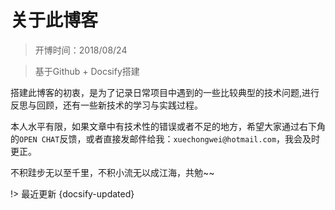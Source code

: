 # 关于此博客

> 开博时间：2018/08/24

> 基于Github + Docsify搭建

搭建此博客的初衷，是为了记录日常项目中遇到的一些比较典型的技术问题,进行反思与回顾，还有一些新技术的学习与实践过程。

本人水平有限，如果文章中有技术性的错误或者不足的地方，希望大家通过右下角的`OPEN CHAT`反馈，或者直接发邮件给我：`xuechongwei@hotmail.com`，我会及时更正。

不积跬步无以至千里，不积小流无以成江海，共勉~~

!> 最近更新 {docsify-updated}